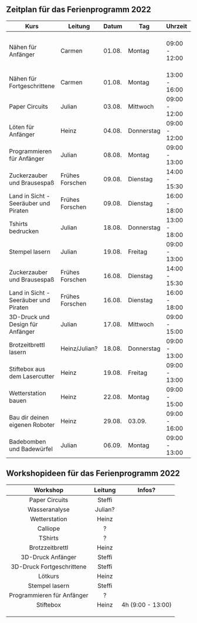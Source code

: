## Zeitplan für das Ferienprogramm 2022

| Kurs                                  	| Leitung         	| Datum  	| Tag        	| Uhrzeit       	| Kosten  	| Info                                                  	|
|---------------------------------------	|-----------------	|--------	|------------	|---------------	|---------	|-------------------------------------------------------	|
| Nähen für Anfänger                    	| Carmen          	| 01.08. 	| Montag     	| 09:00 - 12:00 	| 20 EUR  	| Stiftemäppchen mit Reißverschluss, eigene Nähmaschine 	|
| Nähen für Fortgeschrittene            	| Carmen          	| 01.08. 	| Montag     	| 13:00 - 16:00 	| 30 EUR  	| Turnbeutel, eigene Nähmaschine                        	|
| Paper Circuits                        	| Julian          	| 03.08. 	| Mittwoch   	| 09:00 - 12:00 	| 20 EUR  	|                                                       	|
| Löten für Anfänger                    	| Heinz           	| 04.08. 	| Donnerstag 	| 09:00 - 12:00 	| 22 EUR  	|                                                       	|
| Programmieren für Anfänger            	| Julian          	| 08.08. 	| Montag     	| 09:00 - 13:00 	| 25 EUR  	| Calliope light                                        	|
| Zuckerzauber und Brausespaß           	| Frühes Forschen 	| 09.08. 	| Dienstag   	| 14:00 - 15:30 	| 13 EUR  	|                                                       	|
| Land in Sicht - Seeräuber und Piraten 	| Frühes Forschen 	| 09.08. 	| Dienstag   	| 16:00 - 18:00 	| 17 EUR  	|                                                       	|
| Tshirts bedrucken                     	| Julian          	| 18.08. 	| Donnerstag 	| 13:00 - 18:00 	| 35 EUR  	|                                                       	|
| Stempel lasern                        	| Julian          	| 19.08. 	| Freitag    	| 09:00 - 13:00 	| 35 EUR  	|                                                       	|
| Zuckerzauber und Brausespaß           	| Frühes Forschen 	| 16.08. 	| Dienstag   	| 14:00 - 15:30 	| 13 EUR  	|                                                       	|
| Land in Sicht - Seeräuber und Piraten 	| Frühes Forschen 	| 16.08. 	| Dienstag   	| 16:00 - 18:00 	| 17 EUR  	|                                                       	|
| 3D-Druck und Design für Anfänger      	| Julian          	| 17.08. 	| Mittwoch   	| 09:00 - 15:00 	| 38 EUR  	|                                                       	|
| Brotzeitbrettl lasern                 	| Heinz/Julian?   	| 18.08. 	| Donnerstag 	| 09:00 - 13:00 	| 30 EUR  	|                                                       	|
| Stiftebox aus dem Lasercutter         	| Heinz           	| 19.08. 	| Freitag    	| 09:00 - 13:00 	| 30 EUR  	|                                                       	|
| Wetterstation bauen                   	| Heinz           	| 22.08. 	| Montag     	| 09:00 - 15:00 	| 45 EUR  	|                                                       	|
| Bau dir deinen eigenen Roboter        	| Heinz           	| 29.08. 	| 03.09.     	| 09:00 - 16:00 	| 249 EUR 	| Wochenkurs                                            	|
| Badebomben und Badewürfel             	| Julian          	| 06.09. 	| Montag     	| 09:00 - 13:00 	| 35 EUR  	|                                                       	|





## Workshopideen für das Ferienprogramm 2022

|          Workshop          	| Leitung 	| Infos? 	|
|:--------------------------:	|:-------:	|:------:	|
|       Paper Circuits       	| Steffi  	|        	|
|        Wasseranalyse       	| Julian? 	|        	|
|        Wetterstation       	|  Heinz  	|        	|
|          Calliope          	|    ?    	|        	|
|           TShirts          	|    ?    	|        	|
|       Brotzzeitbrettl      	|  Heinz  	|        	|
|      3D-Druck Anfänger     	| Steffi    |        	|
|  3D-Druck Fortgeschrittene 	| Steffi  	|        	|
|           Lötkurs          	|  Heinz  	|        	|
|       Stempel lasern       	| Steffi   	|        	|
| Programmieren für Anfänger 	|    ?    	|        	|
|         Stiftebox         	|  Heinz    | 4h (9:00 - 13:00)     	|
|                            	|         	|        	|
|                            	|         	|        	|
|                            	|         	|        	|
